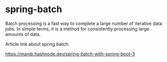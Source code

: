 # spring-batch

Batch processing is a fast way to complete a large number of iterative data jobs. In simple terms, it is a method for consistently processing large amounts of data.

Article link about spring batch: 

https://manib.hashnode.dev/spring-batch-with-spring-boot-3
